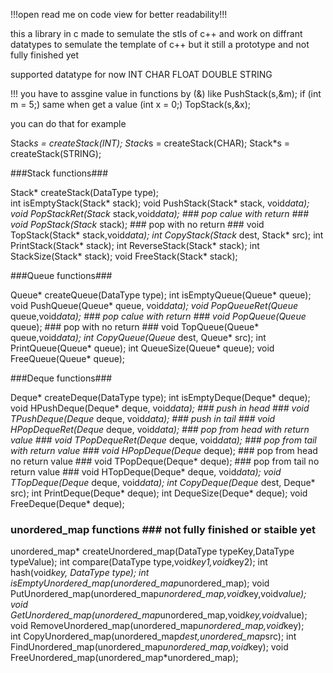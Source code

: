 !!!open read me on code view for better readability!!!

this a library in c made to semulate the stls of c++ and work on diffrant datatypes to semulate the template of c++ but it still a prototype and not fully finished yet

supported datatype for now INT CHAR FLOAT DOUBLE STRING

!!! you have to assgine value in functions by (&) like  PushStack(s,&m);  if (int m = 5;) same when get a value (int x = 0;) TopStack(s,&x);

you can do that for example

Stack*s = createStack(INT);
Stack*s = createStack(CHAR);
Stack*s = createStack(STRING);

###Stack functions###

Stack* createStack(DataType type);   
int isEmptyStack(Stack* stack);
void PushStack(Stack* stack, void*data);
void PopStackRet(Stack* stack,void*data);  ### pop calue with return ###
void PopStack(Stack* stack);  ### pop with no return ###
void TopStack(Stack* stack,void*data);
int CopyStack(Stack* dest, Stack* src);
int PrintStack(Stack* stack);
int ReverseStack(Stack* stack);
int StackSize(Stack* stack);
void FreeStack(Stack* stack);


###Queue functions###

Queue* createQueue(DataType type);
int isEmptyQueue(Queue* queue);
void PushQueue(Queue* queue, void*data);
void PopQueueRet(Queue* queue,void*data);  ### pop calue with return ###
void PopQueue(Queue* queue);  ### pop with no return ###
void TopQueue(Queue* queue,void*data);
int CopyQueue(Queue* dest, Queue* src);
int PrintQueue(Queue* queue);
int QueueSize(Queue* queue);
void FreeQueue(Queue* queue);

###Deque functions###

Deque* createDeque(DataType type);
int isEmptyDeque(Deque* deque);
void HPushDeque(Deque* deque, void*data);  ### push in head ###
void TPushDeque(Deque* deque, void*data);  ### push in tail ###
void HPopDequeRet(Deque* deque, void*data);  ### pop from head with return value ###
void TPopDequeRet(Deque* deque, void*data);  ### pop from tail with return value ###
void HPopDeque(Deque* deque);  ### pop from head no return value ###
void TPopDeque(Deque* deque);   ### pop from tail no return value ###
void HTopDeque(Deque* deque, void*data);
void TTopDeque(Deque* deque, void*data);
int CopyDeque(Deque* dest, Deque* src);
int PrintDeque(Deque* deque);
int DequeSize(Deque* deque);
void FreeDeque(Deque* deque);

### unordered_map functions ###    not fully finished or staible yet

unordered_map* createUnordered_map(DataType typeKey,DataType typeValue);
int compare(DataType type,void*key1,void*key2);
int hash(void*key, DataType type);
int isEmptyUnordered_map(unordered_map*unordered_map);
void PutUnordered_map(unordered_map*unordered_map,void*key,void*value);
void GetUnordered_map(unordered_map*unordered_map,void*key,void*value);
void RemoveUnordered_map(unordered_map*unordered_map,void*key);    
int CopyUnordered_map(unordered_map*dest,unordered_map*src);
int FindUnordered_map(unordered_map*unordered_map,void*key);
void FreeUnordered_map(unordered_map*unordered_map);
